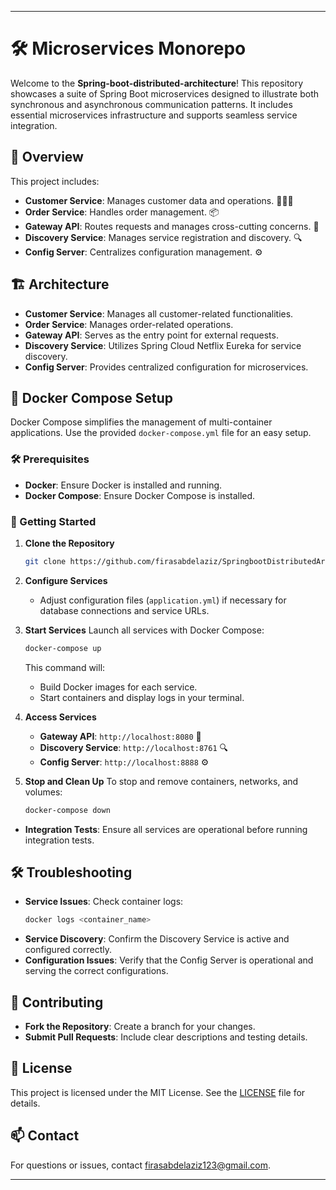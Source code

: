 
---

# 🛠️ Microservices Monorepo

Welcome to the **Spring-boot-distributed-architecture**! This repository showcases a suite of Spring Boot microservices designed to illustrate both synchronous and asynchronous communication patterns. It includes essential microservices infrastructure and supports seamless service integration.

## 🚀 Overview

This project includes:

- **Customer Service**: Manages customer data and operations. 🧑‍🤝‍🧑
- **Order Service**: Handles order management. 📦
- **Gateway API**: Routes requests and manages cross-cutting concerns. 🚪
- **Discovery Service**: Manages service registration and discovery. 🔍
- **Config Server**: Centralizes configuration management. ⚙️

## 🏗️ Architecture

- **Customer Service**: Manages all customer-related functionalities.
- **Order Service**: Manages order-related operations.
- **Gateway API**: Serves as the entry point for external requests.
- **Discovery Service**: Utilizes Spring Cloud Netflix Eureka for service discovery.
- **Config Server**: Provides centralized configuration for microservices.

## 🐳 Docker Compose Setup

Docker Compose simplifies the management of multi-container applications. Use the provided `docker-compose.yml` file for an easy setup.

### 🛠️ Prerequisites

- **Docker**: Ensure Docker is installed and running.
- **Docker Compose**: Ensure Docker Compose is installed.

### 🚀 Getting Started

1. **Clone the Repository**
   ```bash
   git clone https://github.com/firasabdelaziz/SpringbootDistributedArchitecture.git
   ```

2. **Configure Services**
   - Adjust configuration files (`application.yml`) if necessary for database connections and service URLs.

3. **Start Services**
   Launch all services with Docker Compose:
   ```bash
   docker-compose up
   ```
   This command will:
   - Build Docker images for each service.
   - Start containers and display logs in your terminal.

4. **Access Services**
   - **Gateway API**: `http://localhost:8080` 🚪
   - **Discovery Service**: `http://localhost:8761` 🔍
   - **Config Server**: `http://localhost:8888` ⚙️

5. **Stop and Clean Up**
   To stop and remove containers, networks, and volumes:
   ```bash
   docker-compose down
   ```


- **Integration Tests**: Ensure all services are operational before running integration tests.

## 🛠️ Troubleshooting

- **Service Issues**: Check container logs:
  ```bash
  docker logs <container_name>
  ```
- **Service Discovery**: Confirm the Discovery Service is active and configured correctly.
- **Configuration Issues**: Verify that the Config Server is operational and serving the correct configurations.

## 🤝 Contributing

- **Fork the Repository**: Create a branch for your changes.
- **Submit Pull Requests**: Include clear descriptions and testing details.

## 📝 License

This project is licensed under the MIT License. See the [LICENSE](LICENSE) file for details.

## 📫 Contact

For questions or issues, contact [firasabdelaziz123@gmail.com](mailto:firasabdelaziz123@gmail.com).

---
